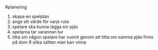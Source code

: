 #planering
1. skapa en spelplan
2. ange ett värde för varje ruta
3. spelare ska kunna lägga sin pjäs
4. spelarna tar varannan tur
5. titta om någon spelare har vunnit genom att titta om samma pjäs finns på dom 8 olika sätten man kan vinna